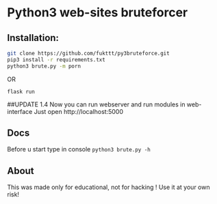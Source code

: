 # Python3 web-sites bruteforcer
## Installation:
```bash
git clone https://github.com/fukttt/py3bruteforce.git
pip3 install -r requirements.txt
python3 brute.py -m porn
```
OR 
```
flask run
```
##UPDATE 1.4
Now you can run webserver and run modules in web-interface
Just open http://localhost:5000

## Docs
Before u start type in console `python3 brute.py -h`
## About
This was made only for educational, not for hacking !
Use it at your own risk!
